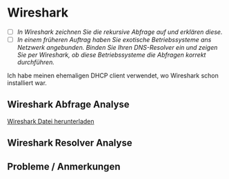 # Wireshark
- [ ] *In Wireshark zeichnen Sie die rekursive Abfrage auf und erklären diese.*
- [ ] *In einem früheren Auftrag haben Sie exotische Betriebssysteme ans Netzwerk angebunden. Binden Sie Ihren DNS-Resolver ein und zeigen Sie per Wireshark, ob diese Betriebssysteme die Abfragen korrekt durchführen.*

Ich habe meinen ehemaligen DHCP client verwendet, wo Wireshark schon installiert war.
## Wireshark Abfrage Analyse
[Wireshark Datei herunterladen](../downloadable/dns.pcapng)
## Wireshark Resolver Analyse
## Probleme / Anmerkungen